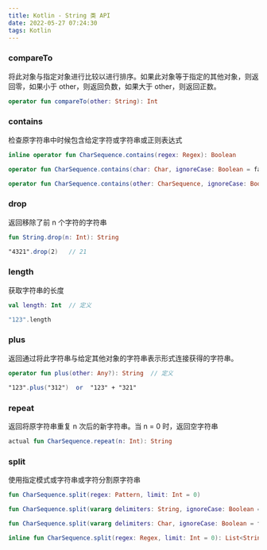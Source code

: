 ```yaml
---
title: Kotlin - String 类 API
date: 2022-05-27 07:24:30
tags: Kotlin
---
```


### compareTo
将此对象与指定对象进行比较以进行排序。如果此对象等于指定的其他对象，则返回零，如果小于 other，则返回负数，如果大于 other，则返回正数。
``` kotlin
operator fun compareTo(other: String): Int
```


### contains
检查原字符串中时候包含给定字符或字符串或正则表达式
``` kotlin
inline operator fun CharSequence.contains(regex: Regex): Boolean

operator fun CharSequence.contains(char: Char, ignoreCase: Boolean = false): Boolean

operator fun CharSequence.contains(other: CharSequence, ignoreCase: Boolean = false): Boolean
```


### drop
返回移除了前 n 个字符的字符串
``` kotlin
fun String.drop(n: Int): String

"4321".drop(2)   // 21
```


### length
获取字符串的长度
``` kotlin
val length: Int  // 定义

"123".length
```


### plus
返回通过将此字符串与给定其他对象的字符串表示形式连接获得的字符串。
``` kotlin
operator fun plus(other: Any?): String  // 定义

"123".plus("312")  or  "123" + "321"
```


### repeat
返回将原字符串重复 n 次后的新字符串。当 n = 0 时，返回空字符串
``` kotlin
actual fun CharSequence.repeat(n: Int): String
```


### split
使用指定模式或字符串或字符分割原字符串
``` kotlin
fun CharSequence.split(regex: Pattern, limit: Int = 0)

fun CharSequence.split(vararg delimiters: String, ignoreCase: Boolean = false, limit: Int = 0): List<String>

fun CharSequence.split(vararg delimiters: Char, ignoreCase: Boolean = false, limit: Int = 0): List<String>

inline fun CharSequence.split(regex: Regex, limit: Int = 0): List<String>
```




















